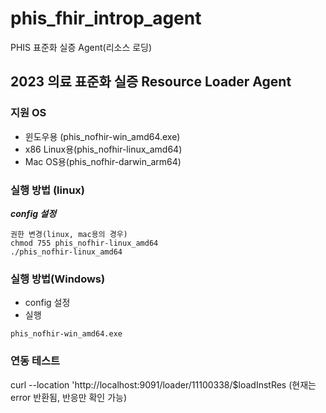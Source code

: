 # phis_fhir_introp_agent

PHIS 표준화 실증  Agent(리소스 로딩)

## 2023 의료 표준화 실증 Resource Loader Agent

### 지원 OS

- 윈도우용 (phis_nofhir-win_amd64.exe)
- x86 Linux용(phis_nofhir-linux_amd64)
- Mac OS용(phis_nofhir-darwin_arm64)

### 실행 방법 (linux)
___config 설정___
```
권한 변경(linux, mac용의 경우)
chmod 755 phis_nofhir-linux_amd64
./phis_nofhir-linux_amd64
```

### 실행 방법(Windows)
- config 설정
- 실행

```
phis_nofhir-win_amd64.exe
```

### 연동 테스트
curl --location 'http://localhost:9091/loader/11100338/$loadInstRes
(현재는 error 반환됨, 반응만 확인 가능)
